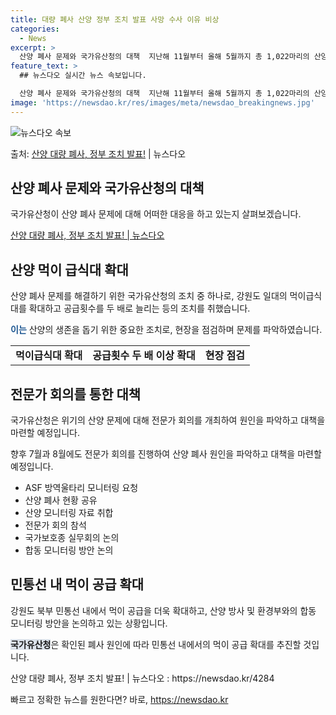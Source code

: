 ```yaml
---
title: 대량 폐사 산양 정부 조치 발표 사망 수사 이유 비상
categories:
  - News
excerpt: >
  산양 폐사 문제와 국가유산청의 대책  지난해 11월부터 올해 5월까지 총 1,022마리의 산양이 폐사하였으나…
feature_text: >
  ## 뉴스다오 실시간 뉴스 속보입니다.

  산양 폐사 문제와 국가유산청의 대책  지난해 11월부터 올해 5월까지 총 1,022마리의 산양이 폐사하였으나…
image: 'https://newsdao.kr/res/images/meta/newsdao_breakingnews.jpg'
---
```


![뉴스다오 속보](https://newsdao.kr/res/images/meta/newsdao_breakingnews.jpg)

<p>출처: <a href="https://newsdao.kr/4284" rel="dofollow">산양 대량 폐사, 정부 조치 발표!</a> | 뉴스다오</p>

<h2 data-ke-size="size26">산양 폐사 문제와 국가유산청의 대책</h2>
국가유산청이 산양 폐사 문제에 대해 어떠한 대응을 하고 있는지 살펴보겠습니다.

<p data-ke-size="size16"><a href="https://newsdao.kr/4284">산양 대량 폐사, 정부 조치 발표! | 뉴스다오</a></p>

<h2>산양 먹이 급식대 확대</h2>
산양 폐사 문제를 해결하기 위한 국가유산청의 조치 중 하나로, 강원도 일대의 먹이급식대를 확대하고 공급횟수를 두 배로 늘리는 등의 조치를 취했습니다. 

<b><span style="color: #1a5490;">이는</span></b> 산양의 생존을 돕기 위한 중요한 조치로, 현장을 점검하며 문제를 파악하였습니다.

<table>
	<tr>
		<td style="text-align: center; height: 17px;"><b>먹이급식대 확대</b></td>
		<td style="text-align: center; height: 17px;"><b>공급횟수 두 배 이상 확대</b></td>
		<td style="text-align: center; height: 17px;"><b>현장 점검</b></td>
	</tr>
</table>

<h2>전문가 회의를 통한 대책</h2>
국가유산청은 위기의 산양 문제에 대해 전문가 회의를 개최하여 원인을 파악하고 대책을 마련할 예정입니다.

<p data-ke-size="size16">향후 7월과 8월에도 전문가 회의를 진행하여 산양 폐사 원인을 파악하고 대책을 마련할 예정입니다.</p>

<ul>
	<li>ASF 방역울타리 모니터링 요청</li>
	<li>산양 폐사 현황 공유</li>
	<li>산양 모니터링 자료 취합</li>
	<li>전문가 회의 참석</li>
	<li>국가보호종 실무회의 논의</li>
	<li>합동 모니터링 방안 논의</li>
</ul>

<h2>민통선 내 먹이 공급 확대</h2>
강원도 북부 민통선 내에서 먹이 공급을 더욱 확대하고, 산양 방사 및 환경부와의 합동 모니터링 방안을 논의하고 있는 상황입니다.

<b><span style="background-color: #21538527;">국가유산청</span></b>은 확인된 폐사 원인에 따라 민통선 내에서의 먹이 공급 확대를 추진할 것입니다.

<p data-ke-size="size16">산양 대량 폐사, 정부 조치 발표! | 뉴스다오  : https://newsdao.kr/4284</p> 

빠르고 정확한 뉴스를 원한다면? 바로, <a href="https://newsdao.kr" rel="dofollow">https://newsdao.kr</a>



